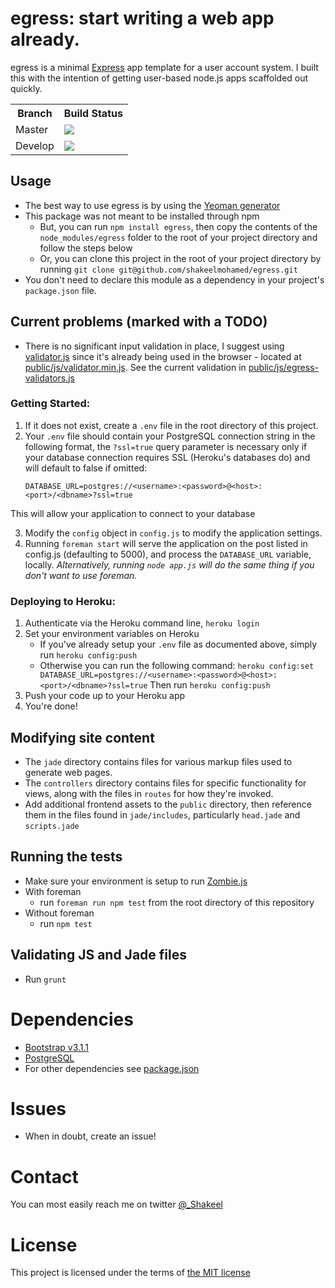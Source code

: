 egress: start writing a web app already.
====

egress is a minimal [Express](http://expressjs.com/) app template for a user account system.
I built this with the intention of getting user-based node.js apps scaffolded out quickly.

<table>
    <tr>
        <th>Branch</th>
        <th>Build Status</th>
    </tr>
    <tr>
        <td>Master</td>
        <td>
            <img src="https://travis-ci.org/shakeelmohamed/egress.png?branch=master" />
        </td>
    </tr>
    <tr>
        <td>Develop</td>
        <td>
            <img src="https://travis-ci.org/shakeelmohamed/egress.png?branch=develop" />
        </td>
    </tr>
</table>

## Usage
* The best way to use egress is by using the [Yeoman generator](http://github.com/shakeelmohamed/generator-egress)
* This package was not meant to be installed through npm
    * But, you can run `npm install egress`, then copy the contents of the `node_modules/egress` folder to the root of your project directory and follow the steps below
    * Or, you can clone this project in the root of your project directory by running `git clone git@github.com/shakeelmohamed/egress.git`
* You don't need to declare this module as a dependency in your project's `package.json` file.

## Current problems (marked with a TODO)

* There is no significant input validation in place, I suggest using [validator.js](https://github.com/chriso/validator.js) since it's already being used in the browser - located at [public/js/validator.min.js](public/js/validator.min.js).
See the current validation in [public/js/egress-validators.js](public/js/egress-validators.js)

### Getting Started:

1. If it does not exist, create a `.env` file in the root directory of this project.
2. Your `.env` file should contain your PostgreSQL connection string in the following format, the `?ssl=true` query parameter is necessary only if your database connection requires SSL (Heroku's databases do) and will default to false if omitted:
    ```
    DATABASE_URL=postgres://<username>:<password>@<host>:<port>/<dbname>?ssl=true
    ```
This will allow your application to connect to your database

3. Modify the `config` object in `config.js` to modify the application settings.
4. Running `foreman start` will serve the application on the post listed in config.js (defaulting to 5000),
and process the `DATABASE_URL` variable, locally. *Alternatively, running `node app.js` will do the same thing if you don't want to use foreman.*

### Deploying to Heroku:

1. Authenticate via the Heroku command line, `heroku login`
2. Set your environment variables on Heroku
    * If you've already setup your `.env` file as documented above, simply run `heroku config:push`
    * Otherwise you can run the following command:
    `heroku config:set DATABASE_URL=postgres://<username>:<password>@<host>:<port>/<dbname>?ssl=true`
    Then run `heroku config:push`
3. Push your code up to your Heroku app
4. You're done!

## Modifying site content

* The `jade` directory contains files for various markup files used to generate web pages.
* The `controllers` directory contains files for specific functionality for views, along with the files in `routes` for how they're invoked.
* Add additional frontend assets to the `public` directory, then reference them in the files found in `jade/includes`, particularly `head.jade` and `scripts.jade`

## Running the tests

* Make sure your environment is setup to run [Zombie.js](http://zombie.labnotes.org/#Infection)
* With foreman
    * run `foreman run npm test` from the root directory of this repository
* Without foreman
    * run `npm test`

## Validating JS and Jade files

* Run `grunt`

# Dependencies

* [Bootstrap v3.1.1](https://github.com/twbs/bootstrap/releases/tag/v3.1.1)
* [PostgreSQL](http://www.postgresql.org/)
* For other dependencies see [package.json](package.json)

# Issues

* When in doubt, create an issue!

# Contact

You can most easily reach me on twitter [@_Shakeel](http://twitter.com/_Shakeel)

# License

This project is licensed under the terms of [the MIT license](LICENSE)
